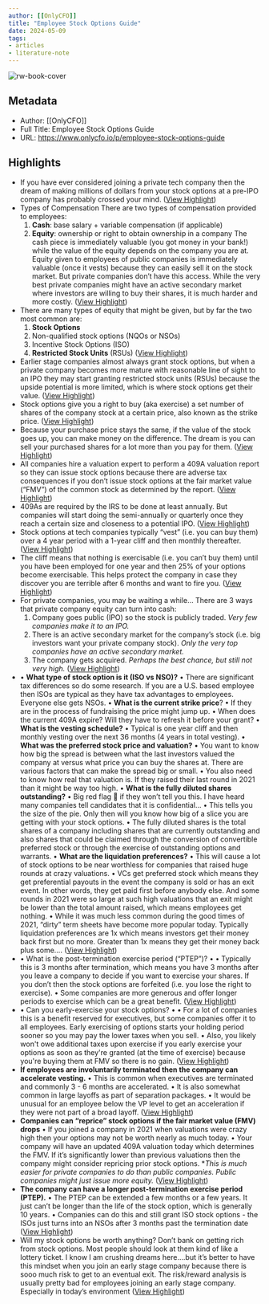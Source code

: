 ```yaml
---
author: [[OnlyCFO]]
title: "Employee Stock Options Guide"
date: 2024-05-09
tags: 
- articles
- literature-note
---
```

![rw-book-cover](https://substackcdn.com/image/fetch/w_1200,h_600,c_fill,f_jpg,q_auto:good,fl_progressive:steep,g_auto/https%3A%2F%2Fsubstack-post-media.s3.amazonaws.com%2Fpublic%2Fimages%2F2b73e46d-3f1d-4efe-a2ef-af682636fec3_480x256.webp)

## Metadata
- Author: [[OnlyCFO]]
- Full Title: Employee Stock Options Guide
- URL: https://www.onlycfo.io/p/employee-stock-options-guide

## Highlights
- If you have ever considered joining a private tech company then the dream of making millions of dollars from your stock options at a pre-IPO company has probably crossed your mind. ([View Highlight](https://read.readwise.io/read/01hxe3rmnbnmeqznnyztfs3j7h))
- Types of Compensation
  There are two types of compensation provided to employees:
  1. **Cash**: base salary + variable compensation (if applicable)
  2. **Equity**: ownership or right to obtain ownership in a company
  The cash piece is immediately valuable (you got money in your bank!) while the value of the equity depends on the company you are at.
  Equity given to employees of public companies is immediately valuable (once it vests) because they can easily sell it on the stock market.
  But private companies don’t have this access. While the very best private companies might have an active secondary market where investors are willing to buy their shares, it is much harder and more costly. ([View Highlight](https://read.readwise.io/read/01hxe3swvknrc92wmeneqrp7kr))
- There are many types of equity that might be given, but by far the two most common are:
  1. **Stock Options**
  1. Non-qualified stock options (NQOs or NSOs)
  2. Incentive Stock Options (ISO)
  2. **Restricted Stock Units** (RSUs) ([View Highlight](https://read.readwise.io/read/01hxe3tbg1n514w6w84z8zgm9e))
- Earlier stage companies almost always grant stock options, but when a private company becomes more mature with reasonable line of sight to an IPO they may start granting restricted stock units (RSUs) because the upside potential is more limited, which is where stock options get their value. ([View Highlight](https://read.readwise.io/read/01hxe3tztw953f12tf6z9ed0ke))
- Stock options give you a right to buy (aka exercise) a set number of shares of the company stock at a certain price, also known as the strike price. ([View Highlight](https://read.readwise.io/read/01hxe3va808mcpqmktnn4a4qq2))
- Because your purchase price stays the same, if the value of the stock goes up, you can make money on the difference. The dream is you can sell your purchased shares for a lot more than you pay for them. ([View Highlight](https://read.readwise.io/read/01hxe3vq6t8cpbvkwbwp0b51gv))
- All companies hire a valuation expert to perform a 409A valuation report so they can issue stock options because there are adverse tax consequences if you don’t issue stock options at the fair market value (“FMV”) of the common stock as determined by the report. ([View Highlight](https://read.readwise.io/read/01hxe3w7rxe8zszjf5kzpn27xy))
- 409As are required by the IRS to be done at least annually. But companies will start doing the semi-annually or quarterly once they reach a certain size and closeness to a potential IPO. ([View Highlight](https://read.readwise.io/read/01hxe3wgq7rg9r86jq9618yt46))
- Stock options at tech companies typically “vest” (i.e. you can buy them) over a 4 year period with a 1-year cliff and then monthly thereafter. ([View Highlight](https://read.readwise.io/read/01hxe3wrd57wngp81a1mbfggxc))
- The cliff means that nothing is exercisable (i.e. you can’t buy them) until you have been employed for one year and then 25% of your options become exercisable. This helps protect the company in case they discover you are terrible after 6 months and want to fire you. ([View Highlight](https://read.readwise.io/read/01hxe3x2emtp98yv2xhk2ns4kp))
- For private companies, you may be waiting a while…
  There are 3 ways that private company equity can turn into cash:
  1. Company goes public (IPO) so the stock is publicly traded. *Very few companies make it to an IPO.*
  2. There is an active secondary market for the company’s stock (i.e. big investors want your private company stock). *Only the very top companies have an active secondary market.*
  3. The company gets acquired. *Perhaps the best chance, but still not very high.* ([View Highlight](https://read.readwise.io/read/01hxe3xj579xq905hdjrryz5dp))
- • **What type of stock option is it (ISO vs NSO)?**
  • There are significant tax differences so do some research. If you are a U.S. based employee then ISOs are typical as they have tax advantages to employees. Everyone else gets NSOs.
  • **What is the current strike price**?
  • If they are in the process of fundraising the price might jump up.
  • When does the current 409A expire? Will they have to refresh it before your grant?
  • **What is the vesting schedule?**
  • Typical is one year cliff and then monthly vesting over the next 36 months (4 years in total vesting).
  • **What was the preferred stock price and valuation?**
  • You want to know how big the spread is between what the last investors valued the company at versus what price you can buy the shares at. There are various factors that can make the spread big or small.
  • You also need to know how real that valuation is. If they raised their last round in 2021 than it might be way too high.
  • **What is the fully diluted shares outstanding?**
  • Big red flag 🚩 if they won’t tell you this. I have heard many companies tell candidates that it is confidential…
  • This tells you the size of the pie. Only then will you know how big of a slice you are getting with your stock options.
  • The fully diluted shares is the total shares of a company including shares that are currently outstanding and also shares that could be claimed through the conversion of convertible preferred stock or through the exercise of outstanding options and warrants.
  • **What are the liquidation preferences?**
  • This will cause a lot of stock options to be near worthless for companies that raised huge rounds at crazy valuations.
  • VCs get preferred stock which means they get preferential payouts in the event the company is sold or has an exit event. In other words, they get paid first before anybody else. And some rounds in 2021 were so large at such high valuations that an exit might be lower than the total amount raised, which means employees get nothing.
  • While it was much less common during the good times of 2021, “dirty” term sheets have become more popular today. Typically liquidation preferences are 1x which means investors get their money back first but no more. Greater than 1x means they get their money back plus some…. ([View Highlight](https://read.readwise.io/read/01hxe3yac5rawfmk5fn22hha57))
- • What is the post-termination exercise period (“PTEP”)?
  • • Typically this is 3 months after termination, which means you have 3 months after you leave a company to decide if you want to exercise your shares. If you don’t then the stock options are forfeited (i.e. you lose the right to exercise).
  • Some companies are more generous and offer longer periods to exercise which can be a great benefit. ([View Highlight](https://read.readwise.io/read/01hxe40hwek1crk8fd436tbjhb))
- • Can you early-exercise your stock options?
  • • For a lot of companies this is a benefit reserved for executives, but some companies offer it to all employees. Early exercising of options starts your holding period sooner so you may pay the lower taxes when you sell.
  • Also, you likely won't owe additional taxes upon exercise if you early exercise your options as soon as they're granted (at the time of exercise) because you're buying them at FMV so there is no gain. ([View Highlight](https://read.readwise.io/read/01hxe40v1jf9b541zayqa6jkky))
- **If employees are involuntarily terminated then the company can accelerate vesting.**
  • This is common when executives are terminated and commonly 3 - 6 months are accelerated.
  • It is also somewhat common in large layoffs as part of separation packages.
  • It would be unusual for an employee below the VP level to get an acceleration if they were not part of a broad layoff. ([View Highlight](https://read.readwise.io/read/01hxe41dv377764e16476wymzr))
- **Companies can “reprice” stock options if the fair market value (FMV) drops**
  • If you joined a company in 2021 when valuations were crazy high then your options may not be worth nearly as much today.
  • Your company will have an updated 409A valuation today which determines the FMV. If it’s significantly lower than previous valuations then the company might consider repricing prior stock options. **This is much easier for private companies to do than public companies. Public companies might just issue more equity.* ([View Highlight](https://read.readwise.io/read/01hxe41p2etzcddhh229a011k9))
- **The company can have a longer post-termination exercise period (PTEP).**
  • The PTEP can be extended a few months or a few years. It just can’t be longer than the life of the stock option, which is generally 10 years.
  • Companies can do this and still grant ISO stock options - the ISOs just turns into an NSOs after 3 months past the termination date ([View Highlight](https://read.readwise.io/read/01hxe41xhy6rnhw4z4hncf1a76))
- Will my stock options be worth anything?
  Don’t bank on getting rich from stock options. Most people should look at them kind of like a lottery ticket.
  I know I am crushing dreams here….but it’s better to have this mindset when you join an early stage company because there is sooo much risk to get to an eventual exit.
  The risk/reward analysis is usually pretty bad for employees joining an early stage company. Especially in today’s environment ([View Highlight](https://read.readwise.io/read/01hxe42kdbx5hmmqmgf3zcpeeh))
